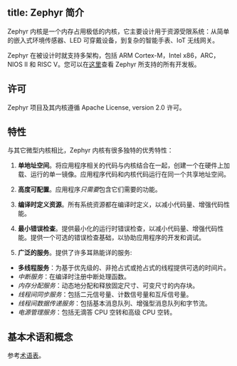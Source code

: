 title: Zephyr 简介
---

Zephyr 内核是一个内存占用极低的内核，它主要设计用于资源受限系统：从简单的嵌入式环境传感器、LED 可穿戴设备，到复杂的智能手表、IoT 无线网关。

Zephyr 在被设计时就支持多架构，包括 ARM Cortex-M，Intel x86，ARC，NIOS II 和 RISC V。您可以在[这里]()查看 Zephyr 所支持的所有开发板。

## 许可

Zephyr 项目及其内核遵循 Apache License, version 2.0 许可。

## 特性

与其它微型内核相比，Zephyr 内核有很多独特的优秀特性：

1. **单地址空间**。将应用程序相关的代码与内核结合在一起，创建一个在硬件上加载、运行的单一镜像。应用程序代码和内核代码运行在同一个共享地址空间。

2. **高度可配置**。应用程序*只需要*包含它们需要的功能。
3. **编译时定义资源**。所有系统资源都在编译时定义，以减小代码量、增强代码性能。
4. **最小错误检查**。提供最小化的运行时错误检查，以减小代码量、增强代码性能。提供一个可选的错误检查基础，以协助应用程序的开发和调试。
5. **广泛的服务**。提供了许多耳熟能详的服务:
  - **多线程服务**：为基于优先级的、非抢占式或抢占式的线程提供可选的时间片。
  - *中断服务*：在编译时注册中断处理函数。
  - *内存分配服务*：动态地分配和释放固定尺寸、可变尺寸的内存块。
  - *线程间同步服务*：包括二元信号量、计数信号量和互斥信号量。
  - *线程间数据传递服务*：包括基本消息队列、增强型消息队列和字节流。
  - *电源管理服务*：包括无滴答 CPU 空转和高级 CPU 空转。

## 基本术语和概念

参考[术语表]()。 

